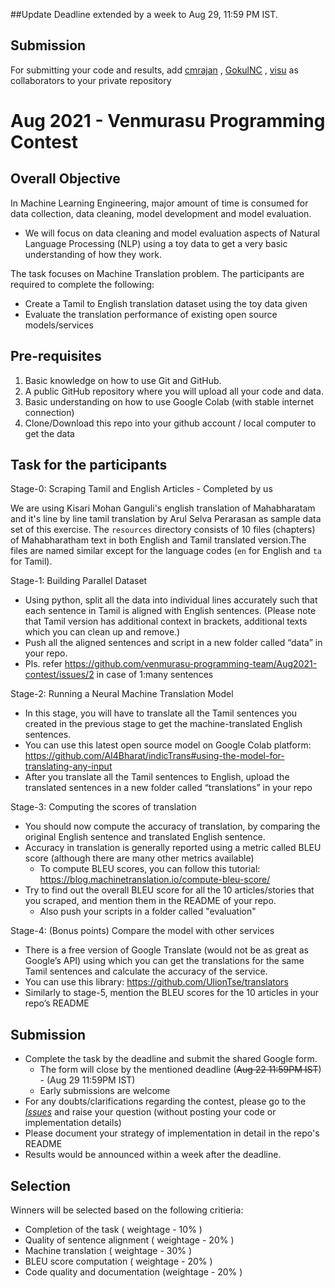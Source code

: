 ##Update
Deadline extended by a week to Aug 29, 11:59 PM IST.

## Submission
For submitting your code and results, add [cmrajan](https://github.com/cmrajan) , [GokulNC](https://github.com/GokulNC) , [visu](https://github.com/visu) as collaborators to your private repository

# Aug 2021 - Venmurasu Programming Contest 

## Overall Objective

In Machine Learning Engineering, major amount of time is consumed for data collection, data cleaning, model development and model evaluation.
- We will focus on data cleaning and model evaluation aspects of Natural Language Processing (NLP) using a toy data to get a very basic understanding of how they work.


The task focuses on Machine Translation problem. The participants are required to complete the following:
- Create a Tamil to English translation dataset using the toy data given
- Evaluate the translation performance of existing open source models/services

## Pre-requisites

1. Basic knowledge on how to use Git and GitHub.
2. A public GitHub repository where you will upload all your code and data.
3. Basic understanding on how to use Google Colab (with stable internet connection)
4. Clone/Download this repo into your github account / local computer to get the data

## Task for the participants

Stage-0: Scraping Tamil and English Articles - Completed by us

We are using Kisari Mohan Ganguli's english translation of Mahabharatam and it's line by line tamil translation by Arul Selva Perarasan as sample data set of this exercise. The `resources` directory consists of 10 files (chapters) of Mahabharatham text in both English and Tamil translated version.The files are named similar except for the language codes (`en` for English and `ta` for Tamil).

Stage-1: Building Parallel Dataset

- Using python, split all the data into individual lines accurately such that each sentence in Tamil is aligned with English sentences.
  (Please note that Tamil version has additional context in brackets, additional texts which you can clean up and remove.)
- Push all the aligned sentences and script in a new folder called “data” in your repo.
- Pls. refer https://github.com/venmurasu-programming-team/Aug2021-contest/issues/2 in case of 1:many sentences

Stage-2: Running a Neural Machine Translation Model

- In this stage, you will have to translate all the Tamil sentences you created in the previous stage to get the machine-translated English sentences.
- You can use this latest open source model on Google Colab platform: https://github.com/AI4Bharat/indicTrans#using-the-model-for-translating-any-input
- After you translate all the Tamil sentences to English, upload the translated sentences in a new folder called “translations” in your repo

Stage-3: Computing the scores of translation

- You should now compute the accuracy of translation, by comparing the original English sentence and translated English sentence.
- Accuracy in translation is generally reported using a metric called BLEU score (although there are many other metrics available)
  - To compute BLEU scores, you can follow this tutorial: https://blog.machinetranslation.io/compute-bleu-score/
- Try to find out the overall BLEU score for all the 10 articles/stories that you scraped, and mention them in the README of your repo.
  - Also push your scripts in a folder called "evaluation"

Stage-4: (Bonus points) Compare the model with other services

- There is a free version of Google Translate (would not be as great as Google’s API) using which you can get the translations for the same Tamil sentences and calculate the accuracy of the service.
- You can use this library: https://github.com/UlionTse/translators
- Similarly to stage-5, mention the BLEU scores for the 10 articles in your repo’s README

## Submission

- Complete the task by the deadline and submit the shared Google form.
  - The form will close by the mentioned deadline (~~Aug 22 11:59PM IST~~) - (Aug 29 11:59PM IST)
  - Early submissions are welcome
- For any doubts/clarifications regarding the contest, please go to the [_Issues_](https://github.com/venmurasu-programming-team/Aug2021-contest/issues) and raise your question
  (without posting your code or implementation details)
- Please document your strategy of implementation in detail in the repo's README
- Results would be announced within a week after the deadline.

## Selection

Winners will be selected based on the following critieria:
* Completion of the task ( weightage - 10% )
* Quality of sentence alignment ( weightage - 20% )
* Machine translation ( weightage - 30% )
* BLEU score computation ( weightage - 20% )
* Code quality and documentation (weightage - 20% )
